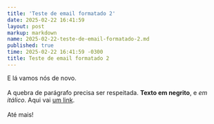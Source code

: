 ```yaml
---
title: 'Teste de email formatado 2'
date: 2025-02-22 16:41:59
layout: post
markup: markdown
name: 2025-02-22-teste-de-email-formatado-2.md
published: true
time: 2025-02-22 16:41:59 -0300
title: Teste de email formatado 2
---
```

<html><head><meta http-equiv="content-type" content="text/html; charset=utf-8"></head><body dir="auto">E lá vamos nós de novo.<div><br></div><div>A quebra de parágrafo precisa ser respeitada. <b>Texto em negrito</b>, e <i>em itálico</i>. Aqui vai&nbsp;<a href="https://arthr.me">um link</a>.</div><div><br></div><div>Até mais!</div></body></html>